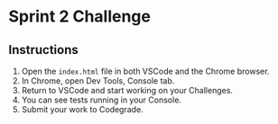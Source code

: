 # Sprint 2 Challenge

## Instructions

1. Open the `index.html` file in both VSCode and the Chrome browser.
2. In Chrome, open Dev Tools, Console tab.
3. Return to VSCode and start working on your Challenges.
4. You can see tests running in your Console.
5. Submit your work to Codegrade.
